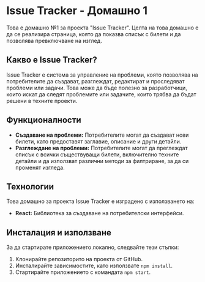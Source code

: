 # Issue Tracker - Домашно 1

Това е домашно №1 за проекта "Issue Tracker". Целта на това домашно е да се реализира страница, която да показва списък с билети и да позволява превключване на изглед.

## Какво е Issue Tracker?

Issue Tracker е система за управление на проблеми, която позволява на потребителите да създават, разглеждат, редактират и проследяват проблеми или задачи. Това може да бъде полезно за разработчици, които искат да следят проблемите или задачите, които трябва да бъдат решени в техните проекти.

## Функционалности

- **Създаване на проблеми:** Потребителите могат да създават нови билети, като предоставят заглавие, описание и други детайли.
- **Разглеждане на проблеми:** Потребителите могат да преглеждат списък с всички съществуващи билети, включително техните детайли и да използват различни методи за филтриране, за да си променят изгледа.

## Технологии

Това домашно за проекта Issue Tracker е изградено с използването на:

- **React:** Библиотека за създаване на потребителски интерфейси.

## Инсталация и използване

За да стартирате приложението локално, следвайте тези стъпки:

1. Клонирайте репозиторито на проекта от GitHub.
2. Инсталирайте зависимостите, като използвате `npm install`.
3. Стартирайте приложението с командата `npm start`.
